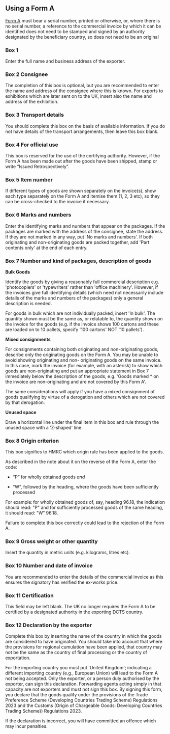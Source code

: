 ## Using a Form A

[Form A](https://www.gov.uk/guidance/completing-generalised-scheme-of-preferences-form-a) must bear a serial number, printed or otherwise, or, where there is no serial number, a reference to the commercial invoice by which it can be identified does not need to be stamped and signed by an authority designated by the beneficiary country, so does not need to be an original

### Box 1
Enter the full name and business address of the exporter.

### Box 2 Consignee
The completion of this box is optional, but you are recommended to enter the name and address of the consignee where this is known. For exports to exhibitions which are later sent on to the UK, insert also the name and address of the exhibition.

### Box 3 Transport details
You should complete this box on the basis of available information. If you do not have details of the transport arrangements, then leave this box blank.

### Box 4 For official use
This box is reserved for the use of the certifying authority. However, if the Form A has been made out after the goods have been shipped, stamp or write “Issued Retrospectively”.

### Box 5 Item number
If different types of goods are shown separately on the invoice(s), show each type separately on the Form A and itemise them (1, 2, 3 etc), so they can be cross-checked to the invoice if necessary.

### Box 6 Marks and numbers
Enter the identifying marks and numbers that appear on the packages. If the packages are marked with the address of the consignee, state the address. If they are not marked in any way, put 'No marks and numbers'. If both originating and non-originating goods are packed together, add 'Part contents only' at the end of each entry.

### Box 7 Number and kind of packages, description of goods

**Bulk Goods**

Identify the goods by giving a reasonably full commercial description e.g. 'photocopiers' or 'typewriters' rather than 'office machinery'. However, if the invoices give full identifying details (which need not necessarily include details of the marks and numbers of the packages) only a general description is needed.

For goods in bulk which are not individually packed, insert 'In bulk'. The quantity shown must be the same as, or relatable to, the quantity shown on the invoice for the goods (e.g. if the invoice shows 100 cartons and these are loaded on to 10 pallets, specify '100 cartons' NOT '10 pallets').

**Mixed consignments**

For consignments containing both originating and non-originating goods, describe only the originating goods on the Form A. You may be unable to avoid showing originating and non- originating goods on the same invoice. In this case, mark the invoice (for example, with an asterisk) to show which goods are non-originating and put an appropriate statement in Box 7 immediately below the description of the goods, e.g. 'Goods marked * on the invoice are non-originating and are not covered by this Form A'.

The same considerations will apply if you have a mixed consignment of goods qualifying by virtue of a derogation and others which are not covered by that derogation.

**Unused space**

Draw a horizontal line under the final item in this box and rule through the unused space with a 'Z-shaped' line.

### Box 8 Origin criterion

This box signifies to HMRC which origin rule has been applied to the goods.

As described in the note about it on the reverse of the Form A, enter the code:

- “P” for wholly obtained goods *and*

- “W”, followed by the heading, where the goods have been sufficiently processed

For example: for wholly obtained goods of, say, heading 96.18, the indication should read: "P" and for sufficiently processed goods of the same heading, it should read: "W” 96.18.

Failure to complete this box correctly could lead to the rejection of the Form A.

### Box 9 Gross weight or other quantity

Insert the quantity in metric units (e.g. kilograms, litres etc). 

### Box 10 Number and date of invoice

You are recommended to enter the details of the commercial invoice as this ensures the signatory has verified the ex-works price. 

### Box 11 Certification

This field may be left blank. The UK no longer requires the Form A to be certified by a designated authority in the exporting DCTS country.

### Box 12 Declaration by the exporter

Complete this box by inserting the name of the country in which the goods are considered to have originated. You should take into account that where the provisions for regional cumulation have been applied, that country may not be the same as the country of final processing or the country of exportation.

For the importing country you must put 'United Kingdom'; indicating a different importing country (e.g., European Union) will lead to the Form A not being accepted. Only the exporter, or a person duly authorised by the exporter, can sign this declaration. Forwarding agents acting simply in that capacity are not exporters and must not sign this box. By signing this form, you declare that the goods qualify under the provisions of the Trade Preference Scheme (Developing Countries Trading Scheme) Regulations 2023 and the Customs (Origin of Chargeable Goods: Developing Countries Trading Scheme)) Regulations 2023.

If the declaration is incorrect, you will have committed an offence which may incur penalties.
